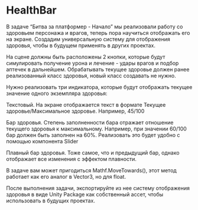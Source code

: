 # HealthBar
 
В задаче “Битва за платформер - Начало” мы реализовали работу со здоровьем персонажа и врагов, теперь пора научиться отображать его на экране. Создадим универсальную систему для отображения здоровья, чтобы в будущем применять в других проектах.

На сцене должны быть расположены 2 кнопки, которые будут симулировать получение урона и лечение - удары врагов и подбор аптечек в дальнейшем. Обрабатывать текущее здоровье должен ранее реализованный класс здоровья, новый класс создавать не нужно. 

Нужно реализовать три индикатора, которые будут отображать текущее значение одного экземпляра здоровья:

Текстовый. На экране отображается текст в формате Текущее здоровье/Максимальное здоровье. Например, 45/100

Бар здоровья. Степень заполненности бара отражает отношение текущего здоровья к максимальному. Например, при значении 60/100 бар должен быть заполнен на 60%. Реализовать это будет удобно с помощью компонента Slider

Плавный бар здоровья. Тоже самое, что и предыдущий бар, однако отображает все изменения с эффектом плавности.

В задаче вам может пригодиться Mathf.MoveTowards(), этот метод работает как его аналог в Vector3, но для float. 

После выполнения задачи, экспортируйте из нее систему отображения здоровья в виде Unity Package как собственный ассет, чтобы использовать в будущих проектах.